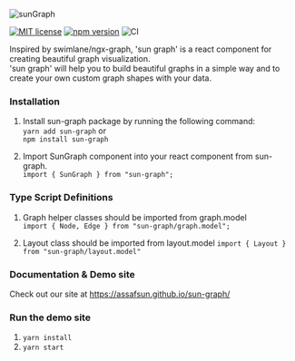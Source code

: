 ![sunGraph](https://user-images.githubusercontent.com/33118325/80518993-f3183500-898f-11ea-895e-129903b66b9e.jpg)

[![MIT license](http://img.shields.io/badge/license-MIT-brightgreen.svg)](http://opensource.org/licenses/MIT)
[![npm version](http://img.shields.io/npm/v/sun-graph.svg?style=flat)](https://www.npmjs.com/package/sun-graph "View this project on npm")
![CI](https://github.com/assafsun/sun-graph/workflows/CI/badge.svg?branch=master) 

Inspired by swimlane/ngx-graph, 'sun graph' is a react component for creating beautiful graph visualization.<br>
'sun graph' will help you to build beautiful graphs in a simple way and to create your own custom graph shapes with your data.

### Installation

1. Install sun-graph package by running the following command: <br>
``yarn add sun-graph`` or<br> ``npm install sun-graph``

2. Import SunGraph component into your react component from sun-graph.<br>
``import { SunGraph } from "sun-graph";``

### Type Script Definitions

1. Graph helper classes should be imported from graph.model<br>
``import { Node, Edge } from "sun-graph/graph.model";``

2. Layout class should be imported from layout.model
``import { Layout } from "sun-graph/layout.model"``

### Documentation & Demo site
Check out our site at https://assafsun.github.io/sun-graph/

### Run the demo site
1. ``yarn install``<br> 
2. ``yarn start``
